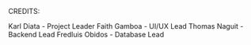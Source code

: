 CREDITS:

Karl Diata - Project Leader
Faith Gamboa - UI/UX Lead
Thomas Naguit - Backend Lead
Fredluis Obidos - Database Lead
